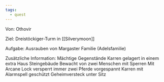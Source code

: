 ```yaml
---
tags:
  - quest
---
```

Von:
Othovir

Ziel:
Dreistöckiger-Turm in [[Silverymoon]]

Aufgabe:
Ausrauben von Margaster Familie (Adelsfamilie)

Zusätzliche Information:
Mächtige Gegenstände
Karren gelagert in einem extra Haus Steingebäude
Bewacht von zwei Menschen mit Sperren
Mit Arcane Lock versperrt
immer zwei Pferde vorgespannt
Karren mit Alarmspell geschützt
Geheimversteck unter Sitz
